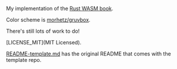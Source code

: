 My implementation of the [Rust WASM book](https://rustwasm.github.io/docs/book/).

Color scheme is [morhetz/gruvbox](https://github.com/morhetz/gruvbox).

There's still lots of work to do!

[LICENSE_MIT](MIT Licensed).

[README-template.md](README-template.md) has the original README that comes with the template repo.
